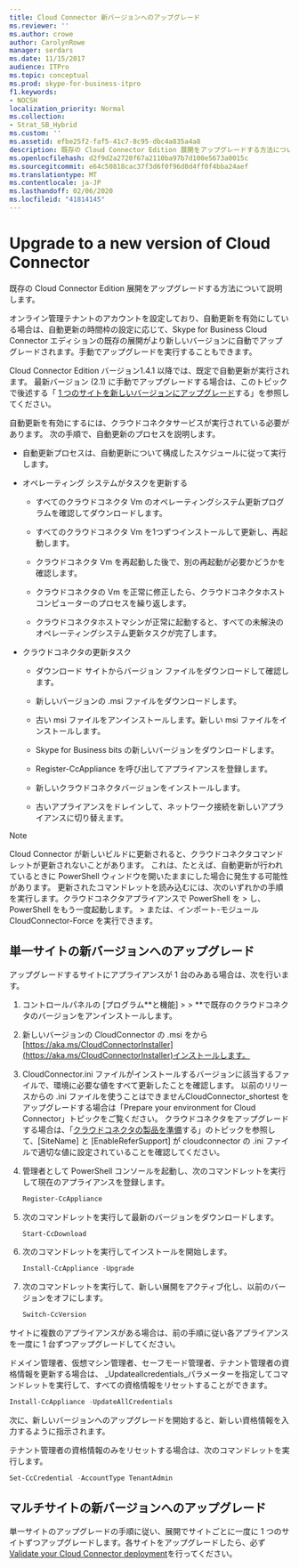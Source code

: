 ```yaml
---
title: Cloud Connector 新バージョンへのアップグレード
ms.reviewer: ''
ms.author: crowe
author: CarolynRowe
manager: serdars
ms.date: 11/15/2017
audience: ITPro
ms.topic: conceptual
ms.prod: skype-for-business-itpro
f1.keywords:
- NOCSH
localization_priority: Normal
ms.collection:
- Strat_SB_Hybrid
ms.custom: ''
ms.assetid: efbe25f2-faf5-41c7-8c95-dbc4a835a4a8
description: 既存の Cloud Connector Edition 展開をアップグレードする方法について説明します。
ms.openlocfilehash: d2f9d2a2720f67a2110ba97b7d100e5673a0015c
ms.sourcegitcommit: e64c50818cac37f3d6f0f96d0d4ff0f4bba24aef
ms.translationtype: MT
ms.contentlocale: ja-JP
ms.lasthandoff: 02/06/2020
ms.locfileid: "41814145"
---
```

# <a name="upgrade-to-a-new-version-of-cloud-connector"></a>Upgrade to a new version of Cloud Connector
 
既存の Cloud Connector Edition 展開をアップグレードする方法について説明します。
  
オンライン管理テナントのアカウントを設定しており、自動更新を有効にしている場合は、自動更新の時間枠の設定に応じて、Skype for Business Cloud Connector エディションの既存の展開がより新しいバージョンに自動でアップグレードされます。手動でアップグレードを実行することもできます。 
  
Cloud Connector Edition バージョン1.4.1 以降では、既定で自動更新が実行されます。 最新バージョン (2.1) に手動でアップグレードする場合は、このトピックで後述する「 [1 つのサイトを新しいバージョンにアップグレード](upgrade-to-a-new-version-of-cloud-connector.md#BKMK_Upgrade)する」を参照してください。
  
自動更新を有効にするには、クラウドコネクタサービスが実行されている必要があります。 次の手順で、自動更新のプロセスを説明します。
  
- 自動更新プロセスは、自動更新について構成したスケジュールに従って実行します。
    
- オペレーティング システムがタスクを更新する
    
  - すべてのクラウドコネクタ Vm のオペレーティングシステム更新プログラムを確認してダウンロードします。 
    
  - すべてのクラウドコネクタ Vm を1つずつインストールして更新し、再起動します。
    
  - クラウドコネクタ Vm を再起動した後で、別の再起動が必要かどうかを確認します。
    
  - クラウドコネクタの Vm を正常に修正したら、クラウドコネクタホストコンピューターのプロセスを繰り返します。
    
  - クラウドコネクタホストマシンが正常に起動すると、すべての未解決のオペレーティングシステム更新タスクが完了します。
    
- クラウドコネクタの更新タスク
    
  - ダウンロード サイトからバージョン ファイルをダウンロードして確認します。
    
  - 新しいバージョンの .msi ファイルをダウンロードします。 
    
  - 古い msi ファイルをアンインストールします。新しい msi ファイルをインストールします。
    
  - Skype for Business bits の新しいバージョンをダウンロードします。
    
  - Register-CcAppliance を呼び出してアプライアンスを登録します。
    
  - 新しいクラウドコネクタバージョンをインストールします。
    
  - 古いアプライアンスをドレインして、ネットワーク接続を新しいアプライアンスに切り替えます。
    
> [!NOTE]
>  Cloud Connector が新しいビルドに更新されると、クラウドコネクタコマンドレットが更新されないことがあります。 これは、たとえば、自動更新が行われているときに PowerShell ウィンドウを開いたままにした場合に発生する可能性があります。 更新されたコマンドレットを読み込むには、次のいずれかの手順を実行します。クラウドコネクタアプライアンスで PowerShell を > し、PowerShell をもう一度起動します。 > または、インポート-モジュール CloudConnector-Force を実行できます。
  
## <a name="upgrade-a-single-site-to-a-new-version"></a>単一サイトの新バージョンへのアップグレード
<a name="BKMK_Upgrade"> </a>

アップグレードするサイトにアプライアンスが 1 台のみある場合は、次を行います。
  
1. コントロールパネルの [プログラム**と機能] \> \> **で既存のクラウドコネクタのバージョンをアンインストールします。
    
2. 新しいバージョンの CloudConnector の .msi をから[https://aka.ms/CloudConnectorInstaller](https://aka.ms/CloudConnectorInstaller)インストールします。
    
3. CloudConnector.ini ファイルがインストールするバージョンに該当するファイルで、環境に必要な値をすべて更新したことを確認します。 以前のリリースからの .ini ファイルを使うことはできませんCloudConnector_shortest をアップグレードする場合は「Prepare your environment for Cloud Connector」トピックをご覧ください。 クラウドコネクタをアップグレードする場合は、「[クラウドコネクタの製品を準備](prepare-your-cloud-connector-appliance.md)する」のトピックを参照して、[SiteName] と [EnableReferSupport] が cloudconnector の .ini ファイルで適切な値に設定されていることを確認してください。
    
4. 管理者として PowerShell コンソールを起動し、次のコマンドレットを実行して現在のアプライアンスを登録します。
    
   ```powershell
   Register-CcAppliance
   ```

5. 次のコマンドレットを実行して最新のバージョンをダウンロードします。
    
   ```powershell
   Start-CcDownload
   ```

6. 次のコマンドレットを実行してインストールを開始します。 
    
   ```powershell
   Install-CcAppliance -Upgrade
   ```

7. 次のコマンドレットを実行して、新しい展開をアクティブ化し、以前のバージョンをオフにします。
    
   ```powershell
   Switch-CcVersion
   ```

サイトに複数のアプライアンスがある場合は、前の手順に従い各アプライアンスを一度に 1 台ずつアップグレードしてください。
  
ドメイン管理者、仮想マシン管理者、セーフモード管理者、テナント管理者の資格情報を更新する場合は、 _Updateallcredentials_パラメーターを指定してコマンドレットを実行して、すべての資格情報をリセットすることができます。
  
```powershell
Install-CcAppliance -UpdateAllCredentials
```

次に、新しいバージョンへのアップグレードを開始すると、新しい資格情報を入力するように指示されます。 
  
テナント管理者の資格情報のみをリセットする場合は、次のコマンドレットを実行します。
  
```powershell
Set-CcCredential -AccountType TenantAdmin
```

## <a name="upgrade-multiple-sites-to-a-new-version"></a>マルチサイトの新バージョンへのアップグレード
<a name="BKMK_Upgrade"> </a>

単一サイトのアップグレードの手順に従い、展開でサイトごとに一度に 1 つのサイトずつアップグレードします。各サイトをアップグレードしたら、必ず[Validate your Cloud Connector deployment](validate-your-cloud-connector-deployment.md)を行ってください。
  

